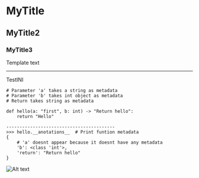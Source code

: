 
# MyTitle
## MyTitle2
### MyTitle3

Template text

----

TestINI

```
# Parameter 'a' takes a string as metadata
# Parameter 'b' takes int object as metadata
# Return takes string as metadata

def hello(a: "first", b: int) -> "Return hello":
	return "Hello"

-----------------------------------------
>>> hello.__anotations__  # Print funtion metadata
{
	# 'a' doesnt appear because it doesnt have any metadata
	'b': <class 'int'>,
	'return': "Return hello"
}
```

![Alt text](https://cdn.sstatic.net/Img/home/illo-public.svg?v=14bd5a506009)

